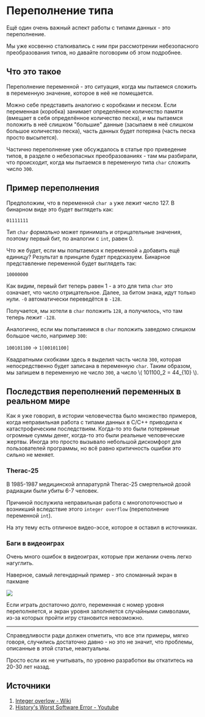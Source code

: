 # Переполнение типа

Ещё один очень важный аспект работы с типами данных - это переполнение. 

Мы уже косвенно сталкивались с ним при рассмотрении небезопасного преобразования типов, но давайте поговорим об этом подробнее.

## Что это такое
Переполнение переменной - это ситуация, когда мы пытаемся сложить в переменную значение, которое в неё не помещается.

Можно себе представить аналогию с коробками и песком. Если переменная (коробка) занимает определённое количество памяти (вмещает в себя определённое количество песка), и мы пытаемся положить в неё слишком "большие" данные (засыпаем в неё слишком большое количество песка), часть данных будет потеряна (часть песка просто высыпется).

Частично переполнение уже обсуждалось в статье про приведение типов, в разделе о небезопасных преобразованиях - там мы разбирали, что происходит, когда мы пытаемся в переменную типа `char` сложить число `300`.

## Пример переполнения

Предположим, что в переменной `char a` уже лежит число 127. В бинарном виде это будет выглядеть как:

`01111111`

Тип `char` *формально* может принимать и отрицательные значения, поэтому первый бит, по аналогии с `int`, равен 0.

Что же будет, если мы попытаемся к переменной `a` добавить ещё единицу? Результат в принципе будет предсказуем. Бинарное представление переменной будет выглядеть так:

`10000000`

Как видим, первый бит теперь равен 1 - а это для типа `char` это означает, что число отрицательное. Далее, за битом знака, идут только нули. `-0` автоматически переведётся в `-128`.

Получается, мы хотели в `char` положить `128`, а получилось, что там теперь лежит `-128`.

Аналогично, если мы попытаеимся в `char` положить заведомо слишком большое число, например `300`:

`100101100` -> `1[00101100]`

Квадратными скобками здесь я выделил часть числа `300`, которая непосредственно будет записана в переменную `char`. Таким образом, мы запишем в переменную не число `300`, а число \\( 101100_2 = 44_{10} \\).

## Последствия переполнений переменных в реальном мире

Как я уже говорил, в истории человечества было множество примеров, когда неправильная работа с типами данных в С/C++ приводила к катастрофическим последствиям. Когда-то это были потерянные огромные суммы денег, когда-то это были реальные человеческие жертвы. Иногда это просто вызывало небольшой дискомфорт для пользователей программы, но всё равно критичность ошибки это сильно не меняет.

### Therac-25 
В 1985-1987 медицинской аппаратурлй Therac-25 смертельной дозой радиации были убиты 6-7 человек.

Причиной послужила неправильная работа с многопоточностью и возникший вследствие этого `integer overflow` (переполнение переменной `int`).

На эту тему есть отличное видео-эссе, которое я оставил в источниках.

### Баги в видеоиграх
Очень много ошибок в видеоиграх, которые при желании очень легко нагуглить.

Наверное, самый легендарный пример - это сломанный экран в пакмане

![](https://upload.wikimedia.org/wikipedia/ru/1/1e/Pac-Man_screenshot_256_level.png)

Если играть достаточно долго, переменная с номер уровня переполняется, и экран уровня заполняется случайными символами, из-за которых пройти игру становится невозможно.

--- 
Справедливости ради должен отметить, что все эти примеры, мягко говоря, случились достаточно давно - но это не значит, что проблемы, описанные в этой статье, неактуальны.

Просто если их не учитывать, по уровню разработки вы откатитесь на 20-30 лет назад.

## Источники
1. [Integer overlow - Wiki](https://en.wikipedia.org/wiki/Integer_overflow)
2. [History's Worst Software Error - Youtube](https://youtu.be/Ap0orGCiou8)